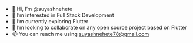 - 👋 Hi, I’m @suyashnehete
- 👀 I’m interested in Full Stack Development
- 🌱 I’m currently exploring Flutter
- 💞️ I’m looking to collaborate on any open source project based on Flutter
- 📫 You can reach me using suyashnehete78@gmail.com

<!---
suyashnehete/suyashnehete is a ✨ special ✨ repository because its `README.md` (this file) appears on your GitHub profile.
You can click the Preview link to take a look at your changes.
--->
